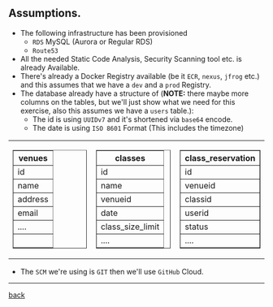 ## Assumptions.


* The following infrastructure has been provisioned
  * `RDS` MySQL (Aurora or Regular RDS)
  * `Route53`
* All the needed Static Code Analysis, Security Scanning tool etc. is already Available.
* There's already a Docker Registry available (be it `ECR`, `nexus`, `jfrog` etc.) and this assumes that we have a `dev` and a `prod` Registry.
* The database already have a structure of (**NOTE:** there maybe more columns on the tables, but we'll just show what we need for this exercise, also this assumes we have a `users` table.):
  * The id is using `UUIDv7` and it's shortened via `base64` encode. 
  * The date is using `ISO 8601` Format (This includes the timezone)

<table style="width:100%;">
  <tr>
    <td style="vertical-align:top; width:33%;">
      <table border="1" cellpadding="4" cellspacing="0" style="width:100%;">
        <thead>
          <tr>
            <th>venues</th>
          </tr>
        </thead>
        <tbody>
          <tr><td>id</td></tr>
          <tr><td>name</td></tr>
          <tr><td>address</td></tr>
          <tr><td>email</td></tr>
          <tr><td>....</td></tr>
          <tr><td>&nbsp;</td></tr>
        </tbody>
      </table>
    </td>
    <td style="padding-left:10px; vertical-align:top; width:33%;">
      <table border="1" cellpadding="4" cellspacing="0" style="width:100%;">
        <thead>
          <tr>
            <th>classes</th>
          </tr>
        </thead>
        <tbody>
          <tr><td>id</td></tr>
          <tr><td>name</td></tr>
          <tr><td>venueid</td></tr>
          <tr><td>date</td></tr>
          <tr><td>class_size_limit</td></tr>
          <tr><td>....</td></tr>
        </tbody>
      </table>
    </td>
    <td style="padding-left:10px; vertical-align:top; width:33%;">
      <table border="1" cellpadding="4" cellspacing="0" style="width:100%;">
        <thead>
          <tr>
            <th>class_reservation</th>
          </tr>
        </thead>
        <tbody>
          <tr><td>id</td></tr>
          <tr><td>venueid</td></tr>
          <tr><td>classid</td></tr>
          <tr><td>userid</td></tr>
          <tr><td>status</td></tr>
          <tr><td>....</td></tr>
        </tbody>
      </table>
    </td>
  </tr>
</table>


* The `SCM` we're using is `GIT`  then we'll use `GitHub` Cloud.

<hr/>

[back](./README.md)